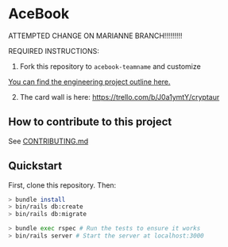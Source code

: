 # AceBook

ATTEMPTED CHANGE ON MARIANNE BRANCH!!!!!!!!!

REQUIRED INSTRUCTIONS:

1. Fork this repository to `acebook-teamname` and customize


[You can find the engineering project outline here.](https://github.com/makersacademy/course/tree/master/engineering_projects/rails)

2. The card wall is here: https://trello.com/b/J0a1ymtY/cryptaur

## How to contribute to this project
See [CONTRIBUTING.md](CONTRIBUTING.md)

## Quickstart

First, clone this repository. Then:

```bash
> bundle install
> bin/rails db:create
> bin/rails db:migrate

> bundle exec rspec # Run the tests to ensure it works
> bin/rails server # Start the server at localhost:3000
```
